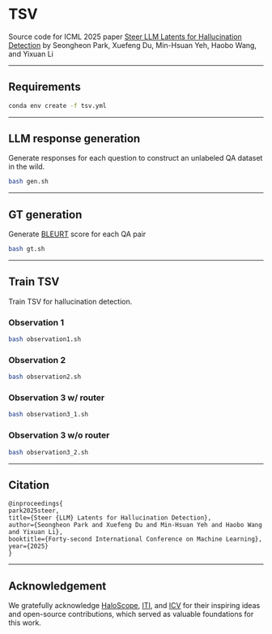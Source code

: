 # TSV


Source code for ICML 2025 paper [Steer LLM Latents for Hallucination Detection](https://arxiv.org/abs/2503.01917) by Seongheon Park, Xuefeng Du, Min-Hsuan Yeh, Haobo Wang, and Yixuan Li

---

## Requirements

```bash
conda env create -f tsv.yml
```
---

## LLM response generation

Generate responses for each question to construct an unlabeled QA dataset in the wild.

```bash
bash gen.sh
```

---

## GT generation

Generate [BLEURT](https://arxiv.org/abs/2004.04696) score for each QA pair


```bash
bash gt.sh
```

---

## Train TSV

Train TSV for hallucination detection.

### Observation 1
```bash
bash observation1.sh
```

### Observation 2
```bash
bash observation2.sh
```

### Observation 3 w/ router
```bash
bash observation3_1.sh
```

### Observation 3 w/o router
```bash
bash observation3_2.sh
```

---

## Citation

```
@inproceedings{
park2025steer,
title={Steer {LLM} Latents for Hallucination Detection},
author={Seongheon Park and Xuefeng Du and Min-Hsuan Yeh and Haobo Wang and Yixuan Li},
booktitle={Forty-second International Conference on Machine Learning},
year={2025}
}
```

---

## Acknowledgement

We gratefully acknowledge [HaloScope](https://arxiv.org/abs/2409.17504), [ITI](https://arxiv.org/abs/2306.03341), and [ICV](https://arxiv.org/abs/2311.06668) for their inspiring ideas and open-source contributions, which served as valuable foundations for this work.

